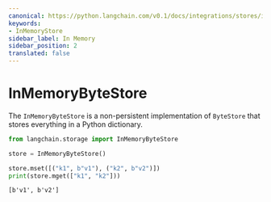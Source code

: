 ```yaml
---
canonical: https://python.langchain.com/v0.1/docs/integrations/stores/in_memory
keywords:
- InMemoryStore
sidebar_label: In Memory
sidebar_position: 2
translated: false
---
```


# InMemoryByteStore

The `InMemoryByteStore` is a non-persistent implementation of `ByteStore` that stores everything in a Python dictionary.

```python
from langchain.storage import InMemoryByteStore

store = InMemoryByteStore()

store.mset([("k1", b"v1"), ("k2", b"v2")])
print(store.mget(["k1", "k2"]))
```

```output
[b'v1', b'v2']
```